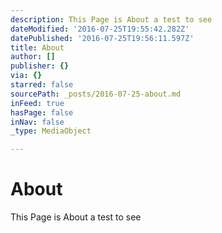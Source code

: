 ```yaml
---
description: This Page is About a test to see
dateModified: '2016-07-25T19:55:42.282Z'
datePublished: '2016-07-25T19:56:11.597Z'
title: About
author: []
publisher: {}
via: {}
starred: false
sourcePath: _posts/2016-07-25-about.md
inFeed: true
hasPage: false
inNav: false
_type: MediaObject

---
```

# About

This Page is About a test to see